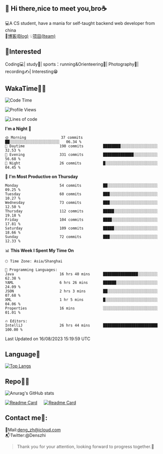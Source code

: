 👋 Hi there,nice to meet you,bro☕
---
💻A CS student, have a mania for self-taught backend web developer from china   
📌[博客(Blog)](https://github.com/HealUP/MyBlog)
💡[项目(Iteam)](https://healup.github.io/)

 <!-- waka-box start -->
 <!-- waka-box end -->
 
🧲**Interested**
--
Coding💻| study📖| sports：running&Orienteering🏃‍| Photography📸| recording✍️| Interesting😁

WakaTime👨‍💻
---
<!--START_SECTION:waka-->
![Code Time](http://img.shields.io/badge/Code%20Time-376%20hrs%2049%20mins-blue)

![Profile Views](http://img.shields.io/badge/Profile%20Views-1-blue)

![Lines of code](https://img.shields.io/badge/From%20Hello%20World%20I%27ve%20Written-168.5%20thousand%20lines%20of%20code-blue)

**I'm a Night 🦉** 

```text
🌞 Morning                37 commits          ██░░░░░░░░░░░░░░░░░░░░░░░   06.34 % 
🌆 Daytime                190 commits         ████████░░░░░░░░░░░░░░░░░   32.53 % 
🌃 Evening                331 commits         ██████████████░░░░░░░░░░░   56.68 % 
🌙 Night                  26 commits          █░░░░░░░░░░░░░░░░░░░░░░░░   04.45 % 
```
📅 **I'm Most Productive on Thursday** 

```text
Monday                   54 commits          ██░░░░░░░░░░░░░░░░░░░░░░░   09.25 % 
Tuesday                  60 commits          ███░░░░░░░░░░░░░░░░░░░░░░   10.27 % 
Wednesday                73 commits          ███░░░░░░░░░░░░░░░░░░░░░░   12.50 % 
Thursday                 112 commits         █████░░░░░░░░░░░░░░░░░░░░   19.18 % 
Friday                   104 commits         ████░░░░░░░░░░░░░░░░░░░░░   17.81 % 
Saturday                 109 commits         █████░░░░░░░░░░░░░░░░░░░░   18.66 % 
Sunday                   72 commits          ███░░░░░░░░░░░░░░░░░░░░░░   12.33 % 
```


📊 **This Week I Spent My Time On** 

```text
🕑︎ Time Zone: Asia/Shanghai

💬 Programming Languages: 
Java                     16 hrs 40 mins      ████████████████░░░░░░░░░   62.38 % 
YAML                     6 hrs 26 mins       ██████░░░░░░░░░░░░░░░░░░░   24.09 % 
JSON                     2 hrs 3 mins        ██░░░░░░░░░░░░░░░░░░░░░░░   07.68 % 
XML                      1 hr 5 mins         █░░░░░░░░░░░░░░░░░░░░░░░░   04.06 % 
Properties               16 mins             ░░░░░░░░░░░░░░░░░░░░░░░░░   01.01 % 

🔥 Editors: 
IntelliJ                 26 hrs 44 mins      █████████████████████████   100.00 % 
```


 Last Updated on 16/08/2023 15:19:59 UTC
<!--END_SECTION:waka-->

Language🚀
---
[![Top Langs](https://github-readme-stats.vercel.app/api/top-langs/?username=HealUP&layout=compact&hide_border=true)](https://github.com/HealUP)

Repo🧑‍💻
---
![Anurag's GitHub stats](https://github-readme-stats.vercel.app/api?username=HealUP&count_private=true&show_icons=true&theme=gruvbox&hide_border=true) 

[![Readme Card](https://github-readme-stats.vercel.app/api/pin/?username=HealUP&repo=InternetEy&theme=transparent)](https://github.com/HealUP/InternetEy) &emsp;
[![Readme Card](https://github-readme-stats.vercel.app/api/pin/?username=HealUP&repo=CampusExperience&theme=transparent)](https://github.com/HealUP/CampusExperience)


Contact me📱:
---
📮Mail:deng_zh@icloud.com  
📬Twitter:@Denszhi  

> Thank you for your attention, looking forward to progress together.🎉
